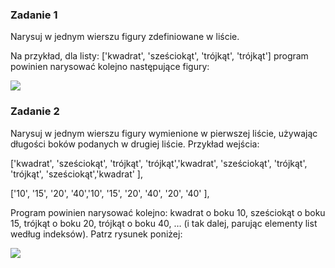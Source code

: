### Zadanie 1

Narysuj w jednym wierszu figury zdefiniowane w liście.

Na przykład, dla listy: ['kwadrat', 'sześciokąt', 'trójkąt', 'trójkąt']
program powinien narysować kolejno następujące figury:

<img src="../figury_lista.png" />

### Zadanie 2

Narysuj w jednym wierszu figury wymienione w pierwszej liście, używając długości boków podanych w drugiej liście.
Przykład wejścia:

['kwadrat', 'sześciokąt', 'trójkąt', 'trójkąt','kwadrat', 'sześciokąt', 'trójkąt', 'trójkąt', 'sześciokąt','kwadrat' ], 

['10', '15', '20', '40','10', '15', '20', '40', '20', '40' ], 


Program powinien narysować kolejno: kwadrat o boku 10, sześciokąt o boku 15, trójkąt o boku 20, trójkąt o boku 40, … (i tak dalej, parując elementy list według indeksów).
Patrz rysunek poniżej:

<img src="../figury_lista_boki.png" />
